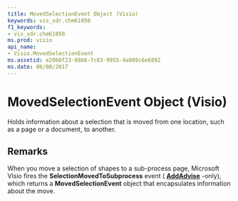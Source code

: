 ```yaml
---
title: MovedSelectionEvent Object (Visio)
keywords: vis_sdr.chm61050
f1_keywords:
- vis_sdr.chm61050
ms.prod: visio
api_name:
- Visio.MovedSelectionEvent
ms.assetid: e29b0f23-08b6-7c63-9955-4a989c6e6892
ms.date: 06/08/2017
---
```



# MovedSelectionEvent Object (Visio)

Holds information about a selection that is moved from one location, such as a page or a document, to another.


## Remarks

When you move a selection of shapes to a sub-process page, Microsoft Visio fires the  **SelectionMovedToSubprocess** event ( **[AddAdvise](Visio.EventList.AddAdvise.md)** -only), which returns a **MovedSelectionEvent** object that encapsulates information about the move.


